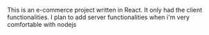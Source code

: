 This is an e-commerce project written in React. It only had the client functionalities.
I plan to add server functionalities when i'm very comfortable with nodejs
